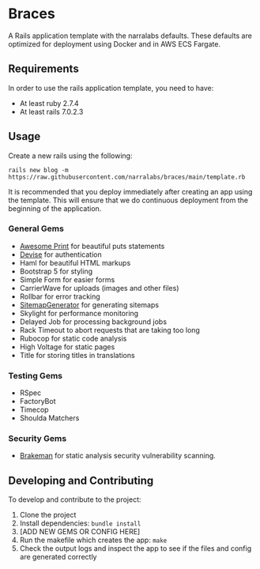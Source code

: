 # Braces

A Rails application template with the narralabs defaults. These defaults are optimized for deployment using Docker and in AWS ECS Fargate.

## Requirements

In order to use the rails application template, you need to have:

- At least ruby 2.7.4
- At least rails 7.0.2.3

## Usage

Create a new rails using the following:

```
rails new blog -m https://raw.githubusercontent.com/narralabs/braces/main/template.rb
```

It is recommended that you deploy immediately after creating an app using the template.
This will ensure that we do continuous deployment from the beginning of the application.

### General Gems

- [Awesome Print](https://github.com/awesome-print/awesome_print) for beautiful puts statements
- [Devise](https://github.com/heartcombo/devise) for authentication
- Haml for beautiful HTML markups
- Bootstrap 5 for styling
- Simple Form for easier forms
- CarrierWave for uploads (images and other files)
- Rollbar for error tracking
- [SitemapGenerator](https://github.com/kjvarga/sitemap_generator) for generating sitemaps
- Skylight for performance monitoring
- Delayed Job for processing background jobs
- Rack Timeout to abort requests that are taking too long
- Rubocop for static code analysis
- High Voltage for static pages
- Title for storing titles in translations

### Testing Gems

- RSpec
- FactoryBot
- Timecop
- Shoulda Matchers

### Security Gems

- [Brakeman](https://github.com/presidentbeef/brakeman) for static analysis security vulnerability scanning.

## Developing and Contributing

To develop and contribute to the project:

1. Clone the project
2. Install dependencies: `bundle install`
3. [ADD NEW GEMS OR CONFIG HERE]
4. Run the makefile which creates the app: `make`
5. Check the output logs and inspect the app to see if the files and config are generated correctly
